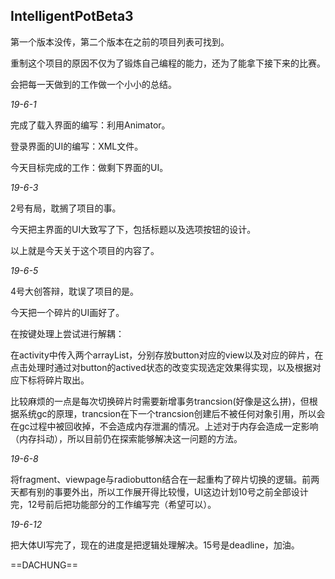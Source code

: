 ## IntelligentPotBeta3

第一个版本没传，第二个版本在之前的项目列表可找到。

重制这个项目的原因不仅为了锻炼自己编程的能力，还为了能拿下接下来的比赛。

会把每一天做到的工作做一个小小的总结。

*19-6-1*

完成了载入界面的编写：利用Animator。

登录界面的UI的编写：XML文件。

今天目标完成的工作：做剩下界面的UI。

*19-6-3*

2号有局，耽搁了项目的事。

今天把主界面的UI大致写了下，包括标题以及选项按钮的设计。

以上就是今天关于这个项目的内容了。

*19-6-5*

4号大创答辩，耽误了项目的是。

今天把一个碎片的UI画好了。

在按键处理上尝试进行解耦：

在activity中传入两个arrayList，分别存放button对应的view以及对应的碎片，在点击处理时通过对button的actived状态的改变实现选定效果得实现，以及根据对应下标将碎片取出。

比较麻烦的一点是每次切换碎片时需要新增事务trancsion(好像是这么拼)，但根据系统gc的原理，trancsion在下一个trancsion创建后不被任何对象引用，所以会在gc过程中被回收掉，不会造成内存泄漏的情况。上述对于内存会造成一定影响（内存抖动），所以目前仍在探索能够解决这一问题的方法。

*19-6-8*

将fragment、viewpage与radiobutton结合在一起重构了碎片切换的逻辑。前两天都有别的事要外出，所以工作展开得比较慢，UI这边计划10号之前全部设计完，12号前后把功能部分的工作编写完（希望可以）。

*19-6-12*

把大体UI写完了，现在的进度是把逻辑处理解决。15号是deadline，加油。


==DACHUNG==

